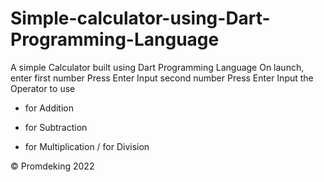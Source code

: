 # Simple-calculator-using-Dart-Programming-Language

A simple Calculator built using Dart Programming Language
On launch, enter first number
Press Enter
Input second number 
Press Enter
Input the Operator to use 
+ for Addition
- for Subtraction
* for Multiplication
/ for Division

© Promdeking 2022
